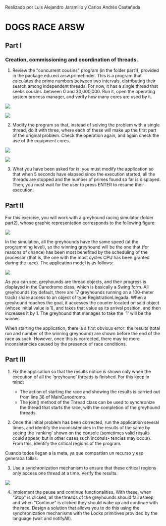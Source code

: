Realizado por Luis Alejandro Jaramillo y  Carlos Andrés Castañeda

# DOGS RACE ARSW

## Part I
### Creation, commissioning and coordination of threads.

1. Review the "concurrent cousins" program (in the folder part1), provided 
in the package edu.eci.arsw.primefinder. This is a program that calculates 
the prime numbers between two intervals, distributing their search among 
independent threads. For now, it has a single thread that seeks cousins ​​
between 0 and 30,000,000. Run it, open the operating system process manager, 
and verify how many cores are used by it.

![](/img/dr_parte1_1.png)

![](/img/dr_parte1_2.png)

2. Modify the program so that, instead of solving the problem with a single
 thread, do it with three, where each of these will make up the first part 
 of the original problem. Check the operation again, and again check the use 
 of the equipment cores.

![](/img/dr_parte1_3.png)

![](/img/dr_parte1_4.png)

3. What you have been asked for is: you must modify the application so that 
when 5 seconds have elapsed since the execution started, all the threads are 
stopped and the number of primes ​​found so far is displayed. Then, you must wait 
for the user to press ENTER to resume their execution.

## Part II
For this exercise, you will work with a greyhound racing simulator (folder part2),
whose graphic representation corresponds to the following figure:

![](/img/parte2_1.png)

In the simulation, all the greyhounds have the same speed (at the programming level), 
so the winning greyhound will be the one that (for reasons of chance) has been most 
benefited by the scheduling of the processor (that is, the one with the most cycles 
CPU has been granted during the race). The application model is as follows:

![](/img/parte2_2.png)

As you can see, greyhounds are thread objects, and their progress is displayed in 
the Canodromo class, which is basically a Swing form. All greyhounds (by default, 
there are 17 greyhounds running on a 100-meter track) share access to an object of 
type RegistrationLlegada. When a greyhound reaches the goal, it accesses the counter 
located on said object (whose initial value is 1), and takes that value as its 
arrival position, and then increases it by 1. The greyhound that manages to take the
'1' will be the winner.

When starting the application, there is a first obvious error: the results (total run
 and number of the winning greyhound) are shown before the end of the race as such. 
 However, once this is corrected, there may be more inconsistencies caused by the 
 presence of race conditions.

## Part III

1. Fix the application so that the results notice is shown only when the execution of 
all the ‘greyhound’ threads is finished. For this keep in mind:
	- The action of starting the race and showing the results is carried out from 
	line 38 of MainCanodromo.
	- The join() method of the Thread class can be used to synchronize the thread that 
	starts the race, with the completion of the greyhound threads.
	
2. Once the initial problem has been corrected, run the application several times, and 
identify the inconsistencies in the results of the same by seeing the ‘ranking’ shown 
on the console (sometimes valid results could appear, but in other cases such inconsis-
tencies may occur). From this, identify the critical regions of the program.

Cuando todos llegan a la meta, ya que compartian un recurso y eso generaba fallas. 
	
3. Use a synchronization mechanism to ensure that these critical regions only access 
one thread at a time. Verify the results.

![](/img/parte3_1.png)

4. Implement the pause and continue functionalities. With these, when "Stop" is clicked, 
all the threads of the greyhounds should fall asleep, and when "Continue" is clicked they 
should wake up and continue with the race. Design a solution that allows you to do this 
using the synchronization mechanisms with the Locks primitives provided by the language 
(wait and notifyAll).

